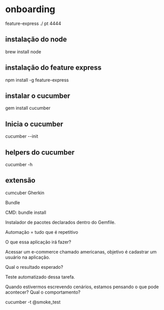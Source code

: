 # onboarding

feature-express ./ pt 4444

## instalação do node
brew install node

## instalação do feature express
npm install -g feature-express


## instalar o cucumber
gem install cucumber 

## Inicia o cucumber
cucumber --init

## helpers do cucumber
cucumber -h

## extensão 
cumcuber Gherkin

Bundle

CMD: bundle install

Instalador de pacotes declarados dentro do Gemfile.



Automação = tudo que é repetitivo

O que essa aplicação irá fazer?

Acessar um e-commerce chamado americanas, objetivo é cadastrar um usuário na aplicação.

Qual o resultado esperado?

Teste automatizado dessa tarefa.

Quando estivermos escrevendo cenários, estamos pensando o que pode acontecer? Qual o comportamento?

cucumber -t @smoke_test
